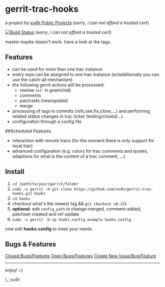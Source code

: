 gerrit-trac-hooks
============
a project by [xx4h Public Projects](https://pp.xx4h.de/) (_sorry_, _i_ _can_ _not_ _afford_ _a_ _trusted_ _cert_)

[![Build Status](https://jenkins.xx4h.de/job/gerrit-trac-hooks/badge/icon)](https://jenkins.xx4h.de/job/gerrit-trac-hooks/) (_sorry_, _i_ _can_ _not_ _afford_ _a_ _trusted_ _cert_)  

master maybe doesn't work.
have a look at the tags.

## Features

- can be used for more than one trac instance
- every repo can be assigned to one trac instance (or/additionally you can use the catch-all mechanism)
- the following gerrit actions will be processed:
    - rewiew (+/- in green/red)
    - comments
    - patchsets (new/update)
    - merge
- processing of tags in commits (refs,see,fix,close,…) and perfomring related status changes in trac ticket (testing/closed/...)
- configuration through a config file

##Scheduled Features

- interaction with remote tracs (for the moment there is only support for local trac)
- advanced configuration (e.g. colors for trac comments and quotes, adaptions for what is the content of a trac comment, …)


## Install
1. `cd /path/to/your/gerrit/folder`
2. `sudo -u gerrit -H git clone https://github.com/xx4h/gerrit-trac-hooks.git hooks`
3. `cd hooks`
4. checkout what's the newest tag && `git checkout v0.12b`
5. **optional:** edit `config_path` in change-merged, comment-added, patchset-created and ref-update
6. `sudo -u gerrit -H cp hooks.config.example hooks.config`

now edit **hooks.config** to meet your needs

## Bugs & Features
[Closed Bugs/Features](https://pp.xx4h.de/report/10)
[Open Bugs/Features](https://pp.xx4h.de/report/9)
[Create New Issue/Bug/Feature](https://pp.xx4h.de/newticket)


----------------------------------------------------------------------------
enjoy! =)

\\_ xx4h
